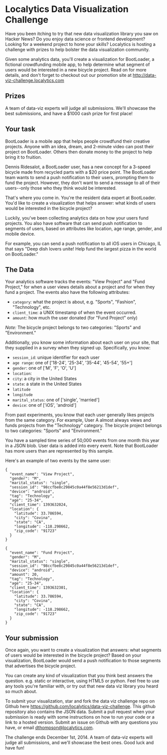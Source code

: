 # Localytics Data Visualization Challenge

Have you been itching to try that new data visualization library you saw on Hacker News? Do you enjoy data science or frontend development? Looking for a weekend project to hone your skills? Localytics is hosting a challenge with prizes to help bolster the data visualization community.

Given some analytics data, you'll create a visualization for BootLoader, a fictional crowdfunding mobile app, to help determine what segment of users would be interested in a new bicycle project. Read on for more details, and don't forget to checkout out our promotion site at http://data-viz-challenge.localytics.com
## Prizes

A team of data-viz experts will judge all submissions. We'll showcase the best submissions, and have a $1000 cash prize for first place!

## Your task

BootLoader is a mobile app that helps people crowdfund their creative projects. Anyone with an idea, dream, and 2-minute video can post their project on BootLoader. Others then donate money to the project to help bring it to fruition.

Dennis Ridesalot, a BootLoader user, has a new concept for a 3-speed bicycle made from recycled parts with a $20 price point. The BootLoader team wants to send a push notification to their users, prompting them to fund the project. However, they don't want to send a message to all of their users--only those who they think would be interested.

That's where you come in. You're the resident data expert at BootLoader. You'd like to create a visualization that helps answer: what kinds of users would be interested in the bicycle project?

Luckily, you've been collecting analytics data on how your users fund projects. You also have software that can send push notification to segments of users, based on attributes like location, age range, gender, and mobile device.

For example, you can send a push notification to all iOS users in Chicago, IL that says "Deep dish lovers unite! Help fund the largest pizza in the world on BootLoader."

## The Data

Your analytics software tracks the events: "View Project" and "Fund Project," for when a user views details about a project and for when they fund a project. The events also have the following attributes:
* `category`: what the project is about, e.g. "Sports", "Fashion", "Technology", etc.
* `client_time`: a UNIX timestamp of when the event occurred.
* `amount`: how much the user donated (for "Fund Project" only)

*Note:* The bicycle project belongs to two categories: "Sports" and "Environment."

Additionally, you know some information about each user on your site, that they supplied in a survey when they signed up. Specifically, you know:

* `session_id`: unique identifier for each user
* `age range`: one of ['18-24', '25-34', '35-44', '45-54', '55+']
* `gender`: one of ['M', 'F', 'O', 'U']
* `location`:
 * `city`: a city in the United States
 * `state`: a state in the United States
 * `latitude`
 * `longitude`
* `marital_status`: one of ['single', 'married']
* `device`: one of ['iOS', 'android']

From past experiments, you know that each user generally likes projects from the same category. For example, User A almost always views and funds projects from the "Technology" category. The bicycle project belongs to two categories: "Sports" and "Environment."

You have a sampled time series of 50,000 events from one month this year in a JSON blob. User data is added into every event. Note that BootLoader has more users than are represented by this sample.

Here's an example of two events by the same user:

    {
      "event_name": "View Project",
      "gender": "M",
      "marital_status": "single",
      "session_id": "98ccfbe8c29845c0a44f8e56213d1def",
      "device": "android",
      "tag": "Technology",
      "age": "25-34",
      "client_time": 1393632024,
      "location": {
        "latitude": 33.786594,
        "city": "Covina",
        "state": "CA",
        "longitude": -118.298662,
        "zip_code": "91723"
      }
    }

    {
      "event_name": "Fund Project",
      "gender": "M",
      "marital_status": "single",
      "session_id": "98ccfbe8c29845c0a44f8e56213d1def",
      "device": "android",
      "amount": 20,
      "tag": "Technology",
      "age": "25-34",
      "client_time": 1393632301,
      "location": {
        "latitude": 33.786594,
        "city": "Covina",
        "state": "CA",
        "longitude": -118.298662,
        "zip_code": "91723"
      }
    }

## Your submission

Once again, you want to create a visualization that answers: what segments of users would be interested in the bicycle project? Based on your visualization, BootLoader would send a push notification to those segments that advertises the bicycle project.

You can create any kind of visualization that you think best answers the question. e.g. static or interactive, using HTML5 or python. Feel free to use any tools you're familiar with, or try out that new data viz library you heard so much about.

To submit your visualization, star and fork the data viz challenge repo on Github here https://github.com/localytics/data-viz-challenge. This github repository also contains the JSON data. Submit a pull request when your submission is ready with some instructions on how to run your code or a link to a hosted version. Submit an issue on Github with any questions you have, or email dthompson@localytics.com.

The challenge ends December 1st, 2014. A team of data-viz experts will judge all submissions, and we'll showcase the best ones. Good luck and have fun!

